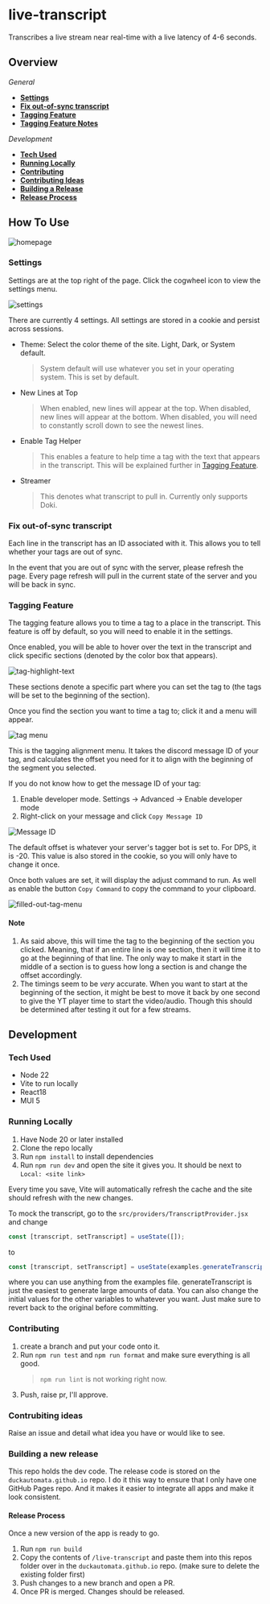 # live-transcript

Transcribes a live stream near real-time with a live latency of 4-6 seconds.

## Overview

_General_

-   **[Settings](#settings)**
-   **[Fix out-of-sync transcript](#fix-out-of-sync-transcript)**
-   **[Tagging Feature](#tagging-feature)**
-   **[Tagging Feature Notes](#note)**

_Development_

-   **[Tech Used](#tech-used)**
-   **[Running Locally](#running-locally)**
-   **[Contributing](#contributing)**
-   **[Contributing Ideas](#contrubiting-ideas)**
-   **[Building a Release](#building-a-new-release)**
-   **[Release Process](#release-process)**

## How To Use

![homepage](docs/homepage-example-light.png)

### Settings

Settings are at the top right of the page. Click the cogwheel icon to view the settings menu.

![settings](docs/settings.png)

There are currently 4 settings. All settings are stored in a cookie and persist across sessions.

-   Theme: Select the color theme of the site. Light, Dark, or System default.
    > System default will use whatever you set in your operating system. This is set by default.
-   New Lines at Top
    > When enabled, new lines will appear at the top. When disabled, new lines will appear at the bottom. When disabled, you will need to constantly scroll down to see the newest lines.
-   Enable Tag Helper
    > This enables a feature to help time a tag with the text that appears in the transcript. This will be explained further in [Tagging Feature](#tagging-feature).
-   Streamer
    > This denotes what transcript to pull in. Currently only supports Doki.

### Fix out-of-sync transcript

Each line in the transcript has an ID associated with it. This allows you to tell whether your tags are out of sync.

In the event that you are out of sync with the server, please refresh the page. Every page refresh will pull in the current state of the server and you will be back in sync.

### Tagging Feature

The tagging feature allows you to time a tag to a place in the transcript. This feature is off by default, so you will need to enable it in the settings.

Once enabled, you will be able to hover over the text in the transcript and click specific sections (denoted by the color box that appears).

![tag-highlight-text](docs/tag-highlihgt-text-light.png)

These sections denote a specific part where you can set the tag to (the tags will be set to the beginning of the section).

Once you find the section you want to time a tag to; click it and a menu will appear.

![tag menu](docs/tag-menu.png)

This is the tagging alignment menu. It takes the discord message ID of your tag, and calculates the offset you need for it to align with the beginning of the segment you selected.

If you do not know how to get the message ID of your tag:

1. Enable developer mode. Settings -> Advanced -> Enable developer mode
2. Right-click on your message and click `Copy Message ID`

![Message ID](docs/message-ID.png)

The default offset is whatever your server's tagger bot is set to. For DPS, it is -20. This value is also stored in the cookie, so you will only have to change it once.

Once both values are set, it will display the adjust command to run. As well as enable the button `Copy Command` to copy the command to your clipboard.

![filled-out-tag-menu](docs/filled-out-tag-menu.png)

#### Note

1. As said above, this will time the tag to the beginning of the section you clicked. Meaning, that if an entire line is one section, then it will time it to go at the beginning of that line. The only way to make it start in the middle of a section is to guess how long a section is and change the offset accordingly.
2. The timings seem to be _very_ accurate. When you want to start at the beginning of the section, it might be best to move it back by one second to give the YT player time to start the video/audio. Though this should be determined after testing it out for a few streams.

## Development

### Tech Used

-   Node 22
-   Vite to run locally
-   React18
-   MUI 5

### Running Locally

1. Have Node 20 or later installed
2. Clone the repo locally
3. Run `npm install` to install dependencies
4. Run `npm run dev` and open the site it gives you. It should be next to `Local: <site link>`

Every time you save, Vite will automatically refresh the cache and the site should refresh with the new changes.

To mock the transcript, go to the `src/providers/TranscriptProvider.jsx` and change

```js
const [transcript, setTranscript] = useState([]);
```

to

```js
const [transcript, setTranscript] = useState(examples.generateTranscript(100, 3, 4));
```

where you can use anything from the examples file. generateTranscript is just the easiest to generate large amounts of data.
You can also change the initial values for the other variables to whatever you want. Just make sure to revert back to the original before committing.

### Contributing

1. create a branch and put your code onto it.
2. Run `npm run test` and `npm run format` and make sure everything is all good.
    > `npm run lint` is not working right now.
3. Push, raise pr, I'll approve.

### Contrubiting ideas

Raise an issue and detail what idea you have or would like to see.

### Building a new release

This repo holds the dev code. The release code is stored on the `duckautomata.github.io` repo.
I do it this way to ensure that I only have one GitHub Pages repo. And it makes it easier to integrate all apps and make it look consistent.

#### Release Process

Once a new version of the app is ready to go.

1. Run `npm run build`
2. Copy the contents of `/live-transcript` and paste them into this repos folder over in the `duckautomata.github.io` repo. (make sure to delete the existing folder first)
3. Push changes to a new branch and open a PR.
4. Once PR is merged. Changes should be released.
